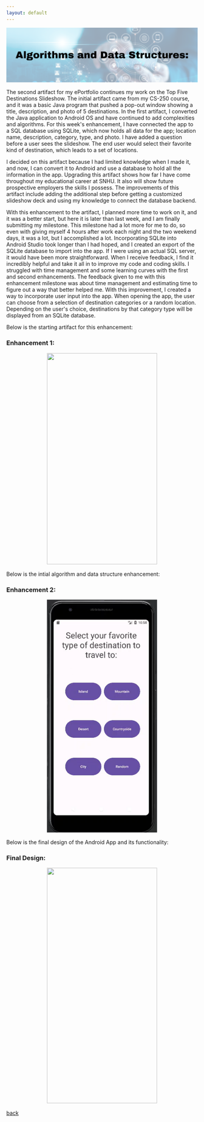 ```yaml
---
layout: default
---
```


<center>
  <img src="/assets/img/algorithms.png">
</center>

The second artifact for my ePortfolio continues my work on the Top Five Destinations Slideshow. The initial artifact came from my CS-250 course, and it was a basic Java program that pushed a pop-out window showing a title, description, and photo of 5 destinations. In the first artifact, I converted the Java application to Android OS and have continued to add complexities and algorithms. For this week's enhancement, I have connected the app to a SQL database using SQLite, which now holds all data for the app; location name, description, category, type, and photo. I have added a question before a user sees the slideshow. The end user would select their favorite kind of destination, which leads to a set of locations.  

I decided on this artifact because I had limited knowledge when I made it, and now, I can convert it to Android and use a database to hold all the information in the app. Upgrading this artifact shows how far I have come throughout my educational career at SNHU. It also will show future prospective employers the skills I possess. The improvements of this artifact include adding the additional step before getting a customized slideshow deck and using my knowledge to connect the database backend.  

With this enhancement to the artifact, I planned more time to work on it, and it was a better start, but here it is later than last week, and I am finally submitting my milestone. This milestone had a lot more for me to do, so even with giving myself 4 hours after work each night and the two weekend days, it was a lot, but I accomplished a lot. Incorporating SQLite into Android Studio took longer than I had hoped, and I created an export of the SQLite database to import into the app. If I were using an actual SQL server, it would have been more straightforward. When I receive feedback, I find it incredibly helpful and take it all in to improve my code and coding skills. I struggled with time management and some learning curves with the first and second enhancements. The feedback given to me with this enhancement milestone was about time management and estimating time to figure out a way that better helped me. With this improvement, I created a way to incorporate user input into the app. When opening the app, the user can choose from a selection of destination categories or a random location. Depending on the user's choice, destinations by that category type will be displayed from an SQLite database. 


Below is the starting artifact for this enhancement:

### Enhancement 1:

<center>
  <img src="/assets/gif/enhancement1.gif" width=290 height=557 >
</center>


Below is the intial algorithm and data structure enhancement:

### Enhancement 2:

<center>
  <img src="/assets/img/enhancement2-firstdraft.png" width=290 height=614 >
</center>


Below is the final design of the Android App and its functionality:

### Final Design:

<center>
  <img src="/assets/gif/enhancement2.gif" width= 290 height=621 >
</center>


[back](./)
